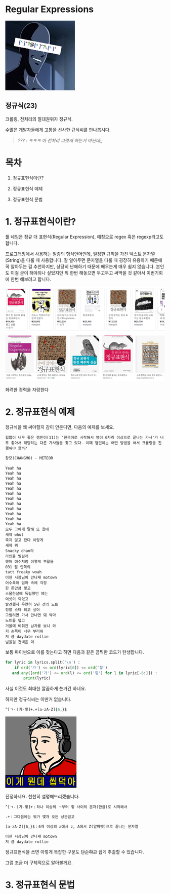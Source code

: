# Regular Expressions

![Regular%20Expressions%207993752efa03459ab1468a0a6ab3b0c9/Untitled.png](RegularExpressions/Untitled.png)


## 정규식(23)

크롤링, 전처리의 절대권위자 정규식.

수많은 개발자들에게 고통을 선사한 규식씨를 만나봅시다.



> *??? : ㅋㅋㅋ 아 전처리 그럿개 하는거 아닌데;;*

# 목차

1. 정규표현식이란?

2. 정규표현식 예제

3. 정규표현식 문법

# 1. 정규표현식이란?

풀 네임은 정규 더 표현식(Regular Expression), 애칭으로 regex 혹은 regexp라고도 합니다.

프로그래밍에서 사용하는 일종의 형식언어인데, 일정한 규칙을 가진 텍스트 문자열(String)을 다룰 때 사용합니다. 잘 알아두면 문자열을 다룰 때 굉장히 유용하기 때문에 꼭 알아두는 걸 추천하지만, 상당히 난해하기 때문에 배우는게 매우 쉽지 않습니다. 본인도 이걸 굳이 해야되나 싶었지만 뭐 한번 해놓으면 두고두고 써먹을 것 같아서 이번기회에 한번 해보려고 합니다. 

![Regular%20Expressions%207993752efa03459ab1468a0a6ab3b0c9/Untitled%201.png](RegularExpressions/Untitled%201.png)

화려한 경력을 자랑한다

# 2. 정규표현식 예제

정규식을 왜 써야할지 감이 안온다면, 다음의 예제를 보세요.

```
힙합이 너무 좋은 잼민이(11)는 '한국어로 시작해서 영어 6자리 이상으로 끝나는 가사'가 너무 좋아서 해당하는 다른 가사들을 찾고 있다. 이때 잼민이는 어떤 방법을 써서 크롤링을 진행해야 할까?
```

```
창모(CHANGMO) - METEOR

Yeah ha
Yeah ha
Yeah ha
Yeah ha
Yeah ha
Yeah ha
Yeah ha
Yeah ha
Yeah ha
Yeah ha
Yeah ha
Yeah ha
모두 그에게 말해 또 왔네
새꺄 whut
죽지 않고 왔다 이렇게
새꺄 뭐
Snacky chan의
라인을 빌릴래
했어 예수처럼 이렇게 부활을
031 팔 안쪽의
tatt freaky woah
어젠 시장님이 만나쟤 motown
어수룩해 엄마 속에 걱정
한 톤만큼 쌓고
스물한살에 독립했던 얘는
여섯이 되었고
발견했지 우연히 5년 전의 노트
정말 스타 되고 싶어
그럴려면 가서 만나면 돼 악마
노트를 덮고
거울에 비춰진 남자를 보니 와
저 손목이 너무 부러워
저 금 daydate rollie
넘을걸 천백은 더
```

보통 파이썬으로 이를 찾는다고 하면 다음과 같은 끔찍한 코드가 탄생합니다.

```python
for lyric in lyrics.split('\n') : 
	if ord('가') <= ord(lyric[0]) <= ord('힣')
   and any([ord('가') <= ord(l) <= ord('힣') for l in lyric[-6:]]) : 
		print(lyric)
```

사실 이것도 최대한 깔끔하게 쓴거긴 하네요.

하지만 정규식씨는 이딴거 없습니다.

```perl
^[ㄱ-ㅣ가-힣]+.+[a-zA-Z]{6,}$
```

![Regular%20Expressions%207993752efa03459ab1468a0a6ab3b0c9/Untitled%202.png](RegularExpressions/Untitled%202.png)

진정하세요. 천천히 설명해드리겠습니다.

`^[ㄱ-ㅣ가-힣]+` : `하나 이상의 ㄱ부터 힣 사이의 문자(한글)로 시작해서` 

`.+` : `그다음에는 뭐가 몇개 오든 상관없고`

`[a-zA-Z]{6,}$` : `6개 이상의 a에서 z, A에서 Z(알파벳)으로 끝나는 문자열`

```
어젠 시장님이 만나쟤 motown
저 금 daydate rollie
```

정규표현식을 쓰면 이렇게 복잡한 구문도 ~~단순하고~~ 쉽게 추출할 수 있습니다.

그럼 조금 더 구체적으로 알아볼께요.

# 3. 정규표현식 문법